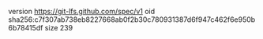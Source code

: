 version https://git-lfs.github.com/spec/v1
oid sha256:c7f307ab738eb8227668ab0f2b30c780931387d6f947c462f6e950b6b78415df
size 239

